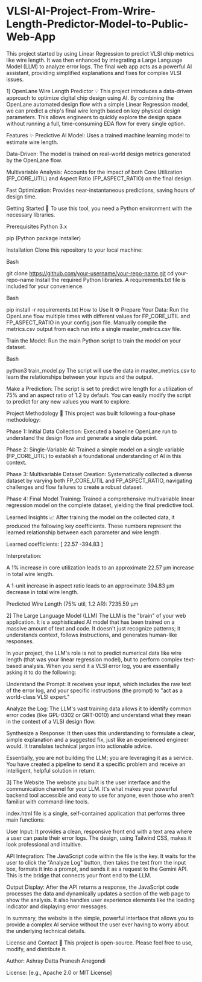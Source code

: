 # VLSI-AI-Project-From-Wrire-Length-Predictor-Model-to-Public-Web-App
This project started by using Linear Regression to predict VLSI chip metrics like wire length. It was then enhanced by integrating a Large Language Model (LLM) to analyze error logs. The final web app acts as a powerful AI assistant, providing simplified explanations and fixes for complex VLSI issues.

1] OpenLane Wire Length Predictor 💡
This project introduces a data-driven approach to optimize digital chip design using AI. By combining the OpenLane automated design flow with a simple Linear Regression model, we can predict a chip's final wire length based on key physical design parameters. This allows engineers to quickly explore the design space without running a full, time-consuming EDA flow for every single option.

Features ✨
Predictive AI Model: Uses a trained machine learning model to estimate wire length.

Data-Driven: The model is trained on real-world design metrics generated by the OpenLane flow.

Multivariable Analysis: Accounts for the impact of both Core Utilization (FP_CORE_UTIL) and Aspect Ratio (FP_ASPECT_RATIO) on the final design.

Fast Optimization: Provides near-instantaneous predictions, saving hours of design time.

Getting Started 🚀
To use this tool, you need a Python environment with the necessary libraries.

Prerequisites
Python 3.x

pip (Python package installer)

Installation
Clone this repository to your local machine:

Bash

git clone https://github.com/your-username/your-repo-name.git
cd your-repo-name
Install the required Python libraries. A requirements.txt file is included for your convenience.

Bash

pip install -r requirements.txt
How to Use It ⚙️
Prepare Your Data: Run the OpenLane flow multiple times with different values for FP_CORE_UTIL and FP_ASPECT_RATIO in your config.json file. Manually compile the metrics.csv output from each run into a single master_metrics.csv file.

Train the Model: Run the main Python script to train the model on your dataset.

Bash

python3 train_model.py
The script will use the data in master_metrics.csv to learn the relationships between your inputs and the output.

Make a Prediction: The script is set to predict wire length for a utilization of 75% and an aspect ratio of 1.2 by default. You can easily modify the script to predict for any new values you want to explore.

Project Methodology 🧠
This project was built following a four-phase methodology:

Phase 1: Initial Data Collection: Executed a baseline OpenLane run to understand the design flow and generate a single data point.

Phase 2: Single-Variable AI: Trained a simple model on a single variable (FP_CORE_UTIL) to establish a foundational understanding of AI in this context.

Phase 3: Multivariable Dataset Creation: Systematically collected a diverse dataset by varying both FP_CORE_UTIL and FP_ASPECT_RATIO, navigating challenges and flow failures to create a robust dataset.

Phase 4: Final Model Training: Trained a comprehensive multivariable linear regression model on the complete dataset, yielding the final predictive tool.

Learned Insights 📈
After training the model on the collected data, it produced the following key coefficients. These numbers represent the learned relationship between each parameter and wire length.

Learned coefficients: [ 22.57 -394.83 ]

Interpretation:

A 1% increase in core utilization leads to an approximate 22.57 µm increase in total wire length.

A 1-unit increase in aspect ratio leads to an approximate 394.83 µm decrease in total wire length.

Predicted Wire Length (75% util, 1.2 AR): 7235.59 µm

2] The Large Language Model (LLM)
The LLM is the "brain" of your web application. It is a sophisticated AI model that has been trained on a massive amount of text and code. It doesn't just recognize patterns; it understands context, follows instructions, and generates human-like responses.

In your project, the LLM's role is not to predict numerical data like wire length (that was your linear regression model), but to perform complex text-based analysis. When you send it a VLSI error log, you are essentially asking it to do the following:

Understand the Prompt: It receives your input, which includes the raw text of the error log, and your specific instructions (the prompt) to "act as a world-class VLSI expert."

Analyze the Log: The LLM's vast training data allows it to identify common error codes (like GPL-0302 or GRT-0010) and understand what they mean in the context of a VLSI design flow.

Synthesize a Response: It then uses this understanding to formulate a clear, simple explanation and a suggested fix, just like an experienced engineer would. It translates technical jargon into actionable advice.

Essentially, you are not building the LLM; you are leveraging it as a service. You have created a pipeline to send it a specific problem and receive an intelligent, helpful solution in return.

3] The Website
The website you built is the user interface and the communication channel for your LLM. It's what makes your powerful backend tool accessible and easy to use for anyone, even those who aren't familiar with command-line tools.

index.html file is a single, self-contained application that performs three main functions:

User Input: It provides a clean, responsive front end with a text area where a user can paste their error logs. The design, using Tailwind CSS, makes it look professional and intuitive.

API Integration: The JavaScript code within the file is the key. It waits for the user to click the "Analyze Log" button, then takes the text from the input box, formats it into a prompt, and sends it as a request to the Gemini API. This is the bridge that connects your front end to the LLM.

Output Display: After the API returns a response, the JavaScript code processes the data and dynamically updates a section of the web page to show the analysis. It also handles user experience elements like the loading indicator and displaying error messages.

In summary, the website is the simple, powerful interface that allows you to provide a complex AI service without the user ever having to worry about the underlying technical details.

License and Contact 📧
This project is open-source. Please feel free to use, modify, and distribute it.

Author: Ashray Datta Pranesh Anegondi

License: [e.g., Apache 2.0 or MIT License]
